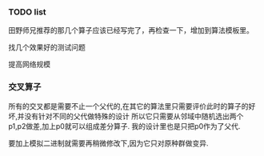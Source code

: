 ### TODO list

田野师兄推荐的那几个算子应该已经写完了，再检查一下，增加到算法模板里。

找几个效果好的测试问题

提高网络规模


### 交叉算子

所有的交叉都是需要不止一个父代的,在其它的算法里只需要评价此时的算子的好坏,并没有针对不同的父代做特殊的设计
所以它只需要从邻域中随机选出两个p1,p2做差,加上p0就可以组成差分算子. 我的设计里也是只把p0作为了父代.

要加上模拟二进制就需要再稍微修改下,因为它只对原种群做变异.




 
 
 